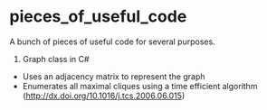 # pieces_of_useful_code
A bunch of pieces of useful code for several purposes.

1. Graph class in C#
  * Uses an adjacency matrix to represent the graph
  * Enumerates all maximal cliques using a time efficient algorithm (http://dx.doi.org/10.1016/j.tcs.2006.06.015) 
